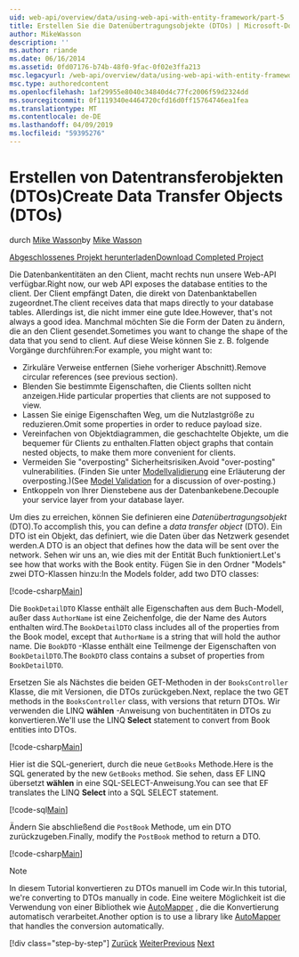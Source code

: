 ```yaml
---
uid: web-api/overview/data/using-web-api-with-entity-framework/part-5
title: Erstellen Sie die Datenübertragungsobjekte (DTOs) | Microsoft-Dokumentation
author: MikeWasson
description: ''
ms.author: riande
ms.date: 06/16/2014
ms.assetid: 0fd07176-b74b-48f0-9fac-0f02e3ffa213
msc.legacyurl: /web-api/overview/data/using-web-api-with-entity-framework/part-5
msc.type: authoredcontent
ms.openlocfilehash: 1af29955e8040c34840d4c77fc2006f59d2324dd
ms.sourcegitcommit: 0f1119340e4464720cfd16d0ff15764746ea1fea
ms.translationtype: MT
ms.contentlocale: de-DE
ms.lasthandoff: 04/09/2019
ms.locfileid: "59395276"
---
```

# <a name="create-data-transfer-objects-dtos"></a><span data-ttu-id="33194-102">Erstellen von Datentransferobjekten (DTOs)</span><span class="sxs-lookup"><span data-stu-id="33194-102">Create Data Transfer Objects (DTOs)</span></span>

<span data-ttu-id="33194-103">durch [Mike Wasson](https://github.com/MikeWasson)</span><span class="sxs-lookup"><span data-stu-id="33194-103">by [Mike Wasson](https://github.com/MikeWasson)</span></span>

[<span data-ttu-id="33194-104">Abgeschlossenes Projekt herunterladen</span><span class="sxs-lookup"><span data-stu-id="33194-104">Download Completed Project</span></span>](https://github.com/MikeWasson/BookService)

<span data-ttu-id="33194-105">Die Datenbankentitäten an den Client, macht rechts nun unsere Web-API verfügbar.</span><span class="sxs-lookup"><span data-stu-id="33194-105">Right now, our web API exposes the database entities to the client.</span></span> <span data-ttu-id="33194-106">Der Client empfängt Daten, die direkt von Datenbanktabellen zugeordnet.</span><span class="sxs-lookup"><span data-stu-id="33194-106">The client receives data that maps directly to your database tables.</span></span> <span data-ttu-id="33194-107">Allerdings ist, die nicht immer eine gute Idee.</span><span class="sxs-lookup"><span data-stu-id="33194-107">However, that's not always a good idea.</span></span> <span data-ttu-id="33194-108">Manchmal möchten Sie die Form der Daten zu ändern, die an den Client gesendet.</span><span class="sxs-lookup"><span data-stu-id="33194-108">Sometimes you want to change the shape of the data that you send to client.</span></span> <span data-ttu-id="33194-109">Auf diese Weise können Sie z. B. folgende Vorgänge durchführen:</span><span class="sxs-lookup"><span data-stu-id="33194-109">For example, you might want to:</span></span>

- <span data-ttu-id="33194-110">Zirkuläre Verweise entfernen (Siehe vorheriger Abschnitt).</span><span class="sxs-lookup"><span data-stu-id="33194-110">Remove circular references (see previous section).</span></span>
- <span data-ttu-id="33194-111">Blenden Sie bestimmte Eigenschaften, die Clients sollten nicht anzeigen.</span><span class="sxs-lookup"><span data-stu-id="33194-111">Hide particular properties that clients are not supposed to view.</span></span>
- <span data-ttu-id="33194-112">Lassen Sie einige Eigenschaften Weg, um die Nutzlastgröße zu reduzieren.</span><span class="sxs-lookup"><span data-stu-id="33194-112">Omit some properties in order to reduce payload size.</span></span>
- <span data-ttu-id="33194-113">Vereinfachen von Objektdiagrammen, die geschachtelte Objekte, um die bequemer für Clients zu enthalten.</span><span class="sxs-lookup"><span data-stu-id="33194-113">Flatten object graphs that contain nested objects, to make them more convenient for clients.</span></span>
- <span data-ttu-id="33194-114">Vermeiden Sie "overposting" Sicherheitsrisiken.</span><span class="sxs-lookup"><span data-stu-id="33194-114">Avoid "over-posting" vulnerabilities.</span></span> <span data-ttu-id="33194-115">(Finden Sie unter [Modellvalidierung](../../formats-and-model-binding/model-validation-in-aspnet-web-api.md) eine Erläuterung der overposting.)</span><span class="sxs-lookup"><span data-stu-id="33194-115">(See [Model Validation](../../formats-and-model-binding/model-validation-in-aspnet-web-api.md) for a discussion of over-posting.)</span></span>
- <span data-ttu-id="33194-116">Entkoppeln von Ihrer Dienstebene aus der Datenbankebene.</span><span class="sxs-lookup"><span data-stu-id="33194-116">Decouple your service layer from your database layer.</span></span>

<span data-ttu-id="33194-117">Um dies zu erreichen, können Sie definieren eine *Datenübertragungsobjekt* (DTO).</span><span class="sxs-lookup"><span data-stu-id="33194-117">To accomplish this, you can define a *data transfer object* (DTO).</span></span> <span data-ttu-id="33194-118">Ein DTO ist ein Objekt, das definiert, wie die Daten über das Netzwerk gesendet werden.</span><span class="sxs-lookup"><span data-stu-id="33194-118">A DTO is an object that defines how the data will be sent over the network.</span></span> <span data-ttu-id="33194-119">Sehen wir uns an, wie dies mit der Entität Buch funktioniert.</span><span class="sxs-lookup"><span data-stu-id="33194-119">Let's see how that works with the Book entity.</span></span> <span data-ttu-id="33194-120">Fügen Sie in den Ordner "Models" zwei DTO-Klassen hinzu:</span><span class="sxs-lookup"><span data-stu-id="33194-120">In the Models folder, add two DTO classes:</span></span>

[!code-csharp[Main](part-5/samples/sample1.cs)]

<span data-ttu-id="33194-121">Die `BookDetailDTO` Klasse enthält alle Eigenschaften aus dem Buch-Modell, außer dass `AuthorName` ist eine Zeichenfolge, die der Name des Autors enthalten wird.</span><span class="sxs-lookup"><span data-stu-id="33194-121">The `BookDetailDTO` class includes all of the properties from the Book model, except that `AuthorName` is a string that will hold the author name.</span></span> <span data-ttu-id="33194-122">Die `BookDTO` -Klasse enthält eine Teilmenge der Eigenschaften von `BookDetailDTO`.</span><span class="sxs-lookup"><span data-stu-id="33194-122">The `BookDTO` class contains a subset of properties from `BookDetailDTO`.</span></span>

<span data-ttu-id="33194-123">Ersetzen Sie als Nächstes die beiden GET-Methoden in der `BooksController` Klasse, die mit Versionen, die DTOs zurückgeben.</span><span class="sxs-lookup"><span data-stu-id="33194-123">Next, replace the two GET methods in the `BooksController` class, with versions that return DTOs.</span></span> <span data-ttu-id="33194-124">Wir verwenden die LINQ **wählen** -Anweisung von buchentitäten in DTOs zu konvertieren.</span><span class="sxs-lookup"><span data-stu-id="33194-124">We'll use the LINQ **Select** statement to convert from Book entities into DTOs.</span></span>

[!code-csharp[Main](part-5/samples/sample2.cs)]

<span data-ttu-id="33194-125">Hier ist die SQL-generiert, durch die neue `GetBooks` Methode.</span><span class="sxs-lookup"><span data-stu-id="33194-125">Here is the SQL generated by the new `GetBooks` method.</span></span> <span data-ttu-id="33194-126">Sie sehen, dass EF LINQ übersetzt **wählen** in eine SQL-SELECT-Anweisung.</span><span class="sxs-lookup"><span data-stu-id="33194-126">You can see that EF translates the LINQ **Select** into a SQL SELECT statement.</span></span>

[!code-sql[Main](part-5/samples/sample3.sql)]

<span data-ttu-id="33194-127">Ändern Sie abschließend die `PostBook` Methode, um ein DTO zurückzugeben.</span><span class="sxs-lookup"><span data-stu-id="33194-127">Finally, modify the `PostBook` method to return a DTO.</span></span>

[!code-csharp[Main](part-5/samples/sample4.cs)]

> [!NOTE]
> <span data-ttu-id="33194-128">In diesem Tutorial konvertieren zu DTOs manuell im Code wir.</span><span class="sxs-lookup"><span data-stu-id="33194-128">In this tutorial, we're converting to DTOs manually in code.</span></span> <span data-ttu-id="33194-129">Eine weitere Möglichkeit ist die Verwendung von einer Bibliothek wie [AutoMapper](http://automapper.org/) , die die Konvertierung automatisch verarbeitet.</span><span class="sxs-lookup"><span data-stu-id="33194-129">Another option is to use a library like [AutoMapper](http://automapper.org/) that handles the conversion automatically.</span></span>
> 
> [!div class="step-by-step"]
> <span data-ttu-id="33194-130">[Zurück](part-4.md)
> [Weiter](part-6.md)</span><span class="sxs-lookup"><span data-stu-id="33194-130">[Previous](part-4.md)
[Next](part-6.md)</span></span>
